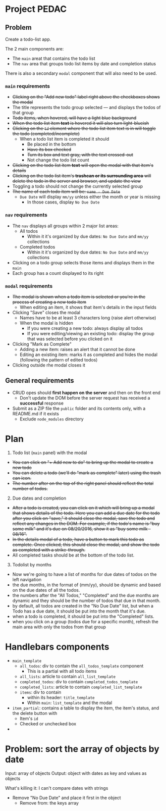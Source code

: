 # Project PEDAC

## Problem

Create a todo-list app.

The 2 main components are:

- The `main` areat that contains the todo list
- The `nav` area that groups todo list items by date and completion status

There is also a secondary `modal` component that will also need to be used.

### `main` requirements

- ~~Clicking on the "Add new todo" label right above the checkboxes shows the modal~~
- The title represents the todo group selected — and displays the todos of that group
- ~~Todo items, when hovered, will have a light blue background~~
- ~~When the todo list item **text** is hovered it will also turn light-blueish~~
- ~~Clicking on the `td` element where the todo list item text is in will toggle the todo (completed/incomplete)~~
  - When a todo list item is completed it should
    - Be placed in the bottom
    - ~~Have its box checked~~
    - ~~Turn its box and text gray, with the text crossed-out~~
    - Not change the todo list count
- ~~Clicking on the todo list item **text** will open the modal with that item's details~~
- ~~Clicking on the todo list item's **trashcan or its surrounding area** will delete the todo in the server and browser, and update the view~~
- Toggling a todo should not change the currently selected group
- ~~The name of each todo item will be: `name - Due Date`~~
  - `Due Date` will display `mm/yy` unless either the month or year is missing
    - In those cases, display `No Due Date`

### `nav` requirements

- The `nav` displays all groups within 2 major list areas:
  - All todos
    - Within it it's organized by due dates: `No Due Date` and `mm/yy` collections
  - Completed todos
    - Within it it's organized by due dates: `No Due Date` and `mm/yy` collections
- Clicking on a todo group selects those items and displays them in the `main`
- Each group has a count displayed to its right

### `modal` requirements

- ~~The modal is shown when a todo item is selected or you're in the process of creating a new todo item~~
  - When editing an item, it shows that item's details in the input fields
- Clicking "Save" closes the modal
  - Names have to be at least 3 characters long (raise alert otherwise)
  - When the modal is hidden
    - If you were creating a new todo: always display all todos
    - If you were editing/viewing an existing todo: display the group that was selected before you clicked on it
- Clicking "Mark as Complete"
  - Adding a new item: raises an alert that it cannot be done
  - Editing an existing item: marks it as completed and hides the modal (following the pattern of edited todos)
- Clicking outside rhe modal closes it

## General requirements

- CRUD opes should **first happen on the server** and then on the front end
  - Don't update the DOM before the server request has received a **successful** response
- Submit as a ZIP file the `public` folder and its contents only, with a README.md if it exists
  - Exclude `node_modules` directory


# Plan

1. Todo list (`main` panel) with the modal

- ~~You can click on "+ Add new to do" to bring up the modal to create a new todo~~
- ~~You can delete a todo (we'll do "mark as complete" later) using the trash can icon.~~
- ~~The number after on the top of the right panel should reflect the total number of todos.~~

2. Due dates and completion

- ~~After a todo is created, you can click on it which will bring up a modal that shows details of the todo. Here you can add a due date for the todo after you click on "save," it should close the modal, save the todo and reflect any changes in the DOM. For example, if the todo's name is "buy some milk" and it's due on 08/20/2016, show it as "buy some milk - 08/16".~~
- ~~In the details modal of a todo, have a button to mark this todo as complete. Once clicked, this should close the modal, and show the todo as completed with a strike-through.~~
- All completed tasks should be at the bottom of the todo list.

3. Todolist by months

- Now we're going to have a list of months for due dates of todos on the left navigation
- the due months, in the format of (mm/yy), should be dynamic and based on the due dates of all the todos.
- the numbers after the "All Todos," "Completed" and the due months are dynamic and they should be the number of todos that due in that month.
- by default, all todos are created in the "No Due Date" list, but when a Todo has a due date, it should be put into the month that it's due.
- when a todo is completed, it should be put into the "Completed" lists.
- when you click on a group (todos due for a specific month), refresh the main area with only the todos from that group

# Handlebars components

- `main_template`
  - `all_todos`: div to contain the `all_todos_template` component
    - This is a partial with all todo items
  - `all_lists`: article to contain `all_list_template`
  - `completed_todos`: div to contain `completed_todos_template`
  - `completed_lists`: article to contain `completed_list_template`
  - `items`: div to contain
    - within its header: `title_template`
    - Within `main`: `list_template` and the modal
- `item_partial`: contains a table to display the item, the item's status, and the delete button with
  - Item's `id`
  - Checked or unchecked box
- 



# Problem: sort the array of objects by date

Input: array of objects
Output: object with dates as key and values as objects

What's killing it: I can't compare dates with strings
- Remove "No Due Date" and place it first in the object
  - Remove from: the keys array